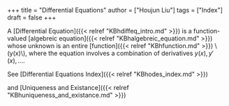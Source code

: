 +++
title = "Differential Equations"
author = ["Houjun Liu"]
tags = ["Index"]
draft = false
+++

A [Differential Equation]({{< relref "KBhdiffeq_intro.md" >}}) is a function-valued  [algebreic equation]({{< relref "KBhalgebreic_equation.md" >}}) whose unknown is an entire [function]({{< relref "KBhfunction.md" >}}) \\(y(x)\\), where the equation involves a combination of derivatives $y(x), y'(x), ...$.

See [Differential Equations Index]({{< relref "KBhodes_index.md" >}})

and [Uniqueness and Existance]({{< relref "KBhuniqueness_and_existance.md" >}})

